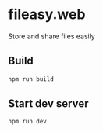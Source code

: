 # fileasy.web

Store and share files easily

## Build

```bash
npm run build
```

## Start dev server

```bash
npm run dev
```

